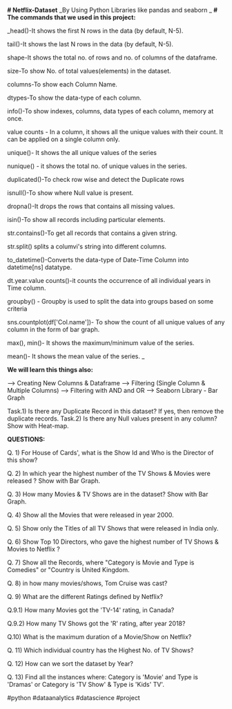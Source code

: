 **# Netflix-Dataset**
_By Using Python Libraries like pandas and seaborn
_
**# The commands that we used in this project:**

_head()-It shows the first N rows in the data (by default, N-5).

tail()-It shows the last N rows in the data (by default, N-5).

shape-It shows the total no. of rows and no. of columns of the dataframe.

size-To show No. of total values(elements) in the dataset.

columns-To show each Column Name.

dtypes-To show the data-type of each column.

info()-To show indexes, columns, data types of each column, memory at once.

value counts - In a column, it shows all the unique values with their count. It can be applied on a single column only.

unique()- It shows the all unique values of the series

nunique() - it shows the total no. of unique values in the series.

duplicated()-To check row wise and detect the Duplicate rows

isnull()-To show where Null value is present.

dropna()-It drops the rows that contains all missing values.

isin()-To show all records including particular elements.

str.contains()-To get all records that contains a given string.

str.split() splits a columvi's string into different columns.

to_datetime()-Converts the data-type of Date-Time Column into datetime[ns] datatype.

dt.year.value counts()-it counts the occurrence of all individual years in Time column.

groupby() - Groupby is used to split the data into groups based on some criteria

sns.countplot(df['Col.name'])- To show the count of all unique values of any column in the form of bar graph.

max(), min()- It shows the maximum/minimum value of the series.

mean()- It shows the mean value of the series.
_

**We will learn this things also:**

--> Creating New Columns & Dataframe
--> Filtering (Single Column & Multiple Columns)
--> Filtering with AND and OR
--> Seaborn Library - Bar Graph

Task.1) Is there any Duplicate Record in this dataset? If yes, then remove the duplicate records.
Task.2) Is there any Null values present in any column? Show with Heat-map.

**QUESTIONS:**

Q. 1) For House of Cards', what is the Show Id and Who is the Director of this show?

Q. 2) In which year the highest number of the TV Shows & Movies were released ? Show with Bar Graph.

Q. 3) How many Movies & TV Shows are in the dataset? Show with Bar Graph.

Q. 4) Show all the Movies that were released in year 2000.

Q. 5) Show only the Titles of all TV Shows that were released in India only.

Q. 6) Show Top 10 Directors, who gave the highest number of TV Shows & Movies to Netflix ?

Q. 7) Show all the Records, where "Category is Movie and Type is Comedies" or "Country is United Kingdom.

Q. 8) in how many movies/shows, Tom Cruise was cast?

Q. 9) What are the different Ratings defined by Netflix?

Q.9.1) How many Movies got the 'TV-14' rating, in Canada?

Q.9.2) How many TV Shows got the 'R' rating, after year 2018?

Q.10) What is the maximum duration of a Movie/Show on Netflix?

Q. 11) Which individual country has the Highest No. of TV Shows?

Q. 12) How can we sort the dataset by Year?

Q. 13) Find all the instances where: Category is 'Movie' and Type is 'Dramas' or Category is 'TV Show' & Type is 'Kids' TV'.

#python #dataanalytics #datascience #project
